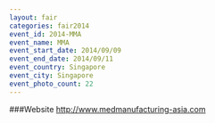```yaml
---
layout: fair
categories: fair2014
event_id: 2014-MMA
event_name: MMA
event_start_date: 2014/09/09
event_end_date: 2014/09/11
event_country: Singapore
event_city: Singapore
event_photo_count: 22
---
```


###Website
<http://www.medmanufacturing-asia.com>